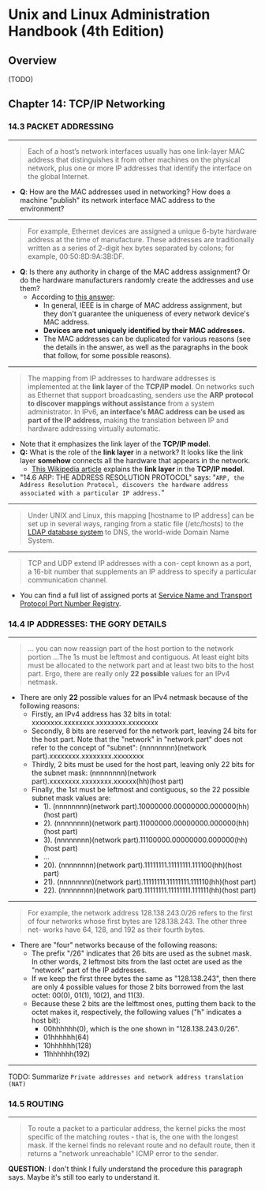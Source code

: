 # Unix and Linux Administration Handbook (4th Edition)

## Overview

(TODO)

## Chapter 14: TCP/IP Networking

### 14.3 PACKET ADDRESSING

---

> Each of a host’s network interfaces usually has one link-layer MAC address that distinguishes it from other machines on the physical network, plus one or more IP addresses that identify the interface on the global Internet.

- **Q**: How are the MAC addresses used in networking? How does a machine "publish" its network interface MAC address to the environment?

---

> For example, Ethernet devices are assigned a unique 6-byte hardware address at the time of manufacture. These addresses are traditionally written as a series of 2-digit hex bytes separated by colons; for example, 00:50:8D:9A:3B:DF.

- **Q**: Is there any authority in charge of the MAC address assignment? Or do the hardware manufacturers randomly create the addresses and use them?
  - According to [this answer](https://superuser.com/a/968346/224429):
    - In general, IEEE is in charge of MAC address assignment, but they don't guarantee the uniqueness of every network device's MAC address.
    - **Devices are not uniquely identified by their MAC addresses.**
    - The MAC addresses can be duplicated for various reasons (see the details in the answer, as well as the paragraphs in the book that follow, for some possible reasons).

---

> The mapping from IP addresses to hardware addresses is implemented at the **link layer** of the **TCP/IP model**. On networks such as Ethernet that support broadcasting, senders use the **ARP protocol to discover mappings without assistance** from a system administrator. In IPv6, **an interface’s MAC address can be used as part of the IP address**, making the translation between IP and hardware addressing virtually automatic.

- Note that it emphasizes the link layer of the **TCP/IP model**.
- **Q:** What is the role of the **link layer** in a network? It looks like the link layer **somehow** connects all the hardware that appears in the network.
  - [This Wikipedia article](https://en.wikipedia.org/wiki/Link_layer) explains the **link layer** in the **TCP/IP model**.
- "14.6 ARP: THE ADDRESS RESOLUTION PROTOCOL" says: "`ARP, the Address Resolution Protocol, discovers the hardware address associated with a particular IP address.`"

---

> Under UNIX and Linux, this mapping [hostname to IP address] can be set up in several ways, ranging from a static file (/etc/hosts) to the [LDAP database system](https://en.wikipedia.org/wiki/Lightweight_Directory_Access_Protocol) to DNS, the world-wide Domain Name System.

---

> TCP and UDP extend IP addresses with a con- cept known as a port, a 16-bit number that supplements an IP address to specify a particular communication channel.

- You can find a full list of assigned ports at [Service Name and Transport Protocol Port Number Registry](https://www.iana.org/assignments/service-names-port-numbers/service-names-port-numbers.xhtml).

### 14.4 IP ADDRESSES: THE GORY DETAILS

---

> ... you can now reassign part of the host portion to the network portion ...The 1s must be leftmost and contiguous. At least eight bits must be allocated to the network part and at least two bits to the host part. Ergo, there are really only **22 possible** values for an IPv4 netmask.

- There are only **22** possible values for an IPv4 netmask because of the following reasons:
  - Firstly, an IPv4 address has 32 bits in total: xxxxxxxx.xxxxxxxx.xxxxxxxx.xxxxxxxx
  - Secondly, 8 bits are reserved for the network part, leaving 24 bits for the host part. Note that the "network" in "network part" does not refer to the concept of "subnet": (nnnnnnnn)(network part).xxxxxxxx.xxxxxxxx.xxxxxxxx
  - Thirdly, 2 bits must be used for the host part, leaving only 22 bits for the subnet mask: (nnnnnnnn)(network part).xxxxxxxx.xxxxxxxx.xxxxxx(hh)(host part)
  - Finally, the 1st must be leftmost and contiguous, so the 22 possible subnet mask values are:
    - 1). (nnnnnnnn)(network part).10000000.00000000.000000(hh)(host part)
    - 2). (nnnnnnnn)(network part).11000000.00000000.000000(hh)(host part)
    - 3). (nnnnnnnn)(network part).11100000.00000000.000000(hh)(host part)
    - ...
    - 20). (nnnnnnnn)(network part).11111111.11111111.111100(hh)(host part)
    - 21). (nnnnnnnn)(network part).11111111.11111111.111110(hh)(host part)
    - 22). (nnnnnnnn)(network part).11111111.11111111.111111(hh)(host part)

---

> For example, the network address 128.138.243.0/26 refers to the first of four networks whose first bytes are 128.138.243. The other three net- works have 64, 128, and 192 as their fourth bytes.

- There are "four" networks because of the following reasons:
  - The prefix "/26" indicates that 26 bits are used as the subnet mask. In other words, 2 leftmost bits from the last octet are used as the "network" part of the IP addresses.
  - If we keep the first three bytes the same as "128.138.243", then there are only 4 possible values for those 2 bits borrowed from the last octet: 00(0), 01(1), 10(2), and 11(3).
  - Because these 2 bits are the lelftmost ones, putting them back to the octet makes it, respectively, the following values ("h" indicates a host bit):
    - 00hhhhhh(0), which is the one shown in "128.138.243.0/26".
    - 01hhhhhh(64)
    - 10hhhhhh(128)
    - 11hhhhhh(192)

---

TODO: Summarize `Private addresses and network address translation (NAT)`

### 14.5 ROUTING

---

> To route a packet to a particular address, the kernel picks the most specific of the matching routes - that is, the one with the longest mask. If the kernel finds no relevant route and no default route, then it returns a "network unreachable" ICMP error to the sender.

**QUESTION**: I don't think I fully understand the procedure this paragraph says. Maybe it's still too early to understand it.
